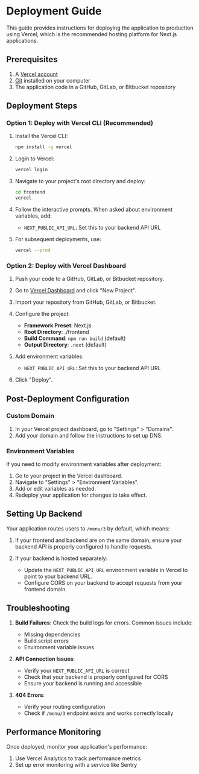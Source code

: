 # Deployment Guide

This guide provides instructions for deploying the application to production using Vercel, which is the recommended hosting platform for Next.js applications.

## Prerequisites

1. A [Vercel account](https://vercel.com/signup)
2. [Git](https://git-scm.com/downloads) installed on your computer
3. The application code in a GitHub, GitLab, or Bitbucket repository

## Deployment Steps

### Option 1: Deploy with Vercel CLI (Recommended)

1. Install the Vercel CLI:
   ```bash
   npm install -g vercel
   ```

2. Login to Vercel:
   ```bash
   vercel login
   ```

3. Navigate to your project's root directory and deploy:
   ```bash
   cd frontend
   vercel
   ```

4. Follow the interactive prompts. When asked about environment variables, add:
   - `NEXT_PUBLIC_API_URL`: Set this to your backend API URL

5. For subsequent deployments, use:
   ```bash
   vercel --prod
   ```

### Option 2: Deploy with Vercel Dashboard

1. Push your code to a GitHub, GitLab, or Bitbucket repository.

2. Go to [Vercel Dashboard](https://vercel.com/dashboard) and click "New Project".

3. Import your repository from GitHub, GitLab, or Bitbucket.

4. Configure the project:
   - **Framework Preset**: Next.js
   - **Root Directory**: ./frontend
   - **Build Command**: `npm run build` (default)
   - **Output Directory**: `.next` (default)

5. Add environment variables:
   - `NEXT_PUBLIC_API_URL`: Set this to your backend API URL

6. Click "Deploy".

## Post-Deployment Configuration

### Custom Domain

1. In your Vercel project dashboard, go to "Settings" > "Domains".
2. Add your domain and follow the instructions to set up DNS.

### Environment Variables

If you need to modify environment variables after deployment:

1. Go to your project in the Vercel dashboard.
2. Navigate to "Settings" > "Environment Variables".
3. Add or edit variables as needed.
4. Redeploy your application for changes to take effect.

## Setting Up Backend

Your application routes users to `/menu/3` by default, which means:

1. If your frontend and backend are on the same domain, ensure your backend API is properly configured to handle requests.

2. If your backend is hosted separately:
   - Update the `NEXT_PUBLIC_API_URL` environment variable in Vercel to point to your backend URL.
   - Configure CORS on your backend to accept requests from your frontend domain.

## Troubleshooting

1. **Build Failures**: Check the build logs for errors. Common issues include:
   - Missing dependencies
   - Build script errors
   - Environment variable issues

2. **API Connection Issues**:
   - Verify your `NEXT_PUBLIC_API_URL` is correct
   - Check that your backend is properly configured for CORS
   - Ensure your backend is running and accessible

3. **404 Errors**:
   - Verify your routing configuration
   - Check if `/menu/3` endpoint exists and works correctly locally

## Performance Monitoring

Once deployed, monitor your application's performance:

1. Use Vercel Analytics to track performance metrics
2. Set up error monitoring with a service like Sentry 